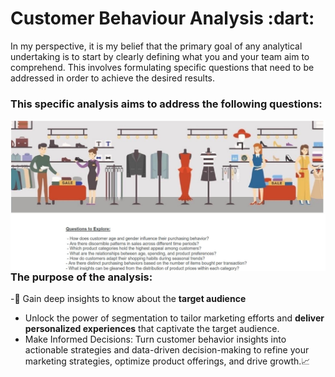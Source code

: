 <p>
  <h1 align="left"><b>Customer Behaviour Analysis :dart:</b></h1>
</p>
<a align="left">In my perspective, it is my belief that the primary goal of any analytical undertaking is to start by clearly defining what you and your team aim to comprehend. This involves formulating specific questions that need to be addressed in order to achieve the desired results</a>. 
<br>

### This specific analysis aims to address the following questions: 
<img align="left" alt="" src="https://github.com/DJJamsran/images/blob/main/11.png" width="850"/>


### The purpose of the analysis:
-🔑 Gain deep insights to know about the **target audience**
- Unlock the power of segmentation to tailor marketing efforts and **deliver personalized experiences** that captivate the target audience.
- Make Informed Decisions: Turn customer behavior insights into actionable strategies and data-driven decision-making to refine your marketing strategies, optimize product offerings, and drive growth.📈

